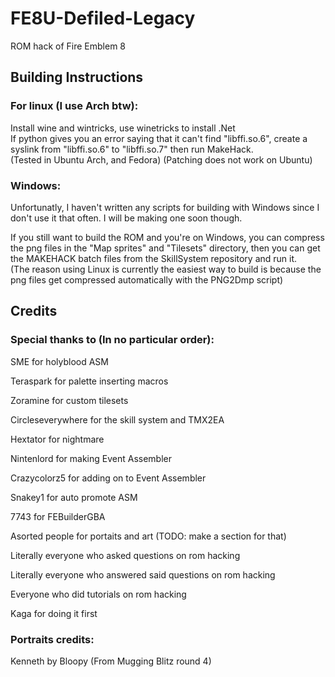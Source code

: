 # FE8U-Defiled-Legacy
ROM hack of Fire Emblem 8

## Building Instructions
### For linux (I use Arch btw):  
Install wine and wintricks, use winetricks to install .Net  
If python gives you an error saying that it can't find "libffi.so.6", create a syslink from "libffi.so.6" to "libffi.so.7"
then run MakeHack.  
(Tested in Ubuntu Arch, and Fedora) (Patching does not work on Ubuntu)

### Windows:
Unfortunatly, I haven't written any scripts for building with Windows since I don't use it that often. I will be making one soon though.  

If you still want to build the ROM and you're on Windows, you can compress the png files in the "Map sprites" and "Tilesets" directory,
then you can get the MAKEHACK batch files from the SkillSystem repository and run it.  
(The reason using Linux is currently the easiest way to build is because the png files get compressed automatically with the PNG2Dmp script)

## Credits
### Special thanks to (In no particular order):

SME for holyblood ASM  

Teraspark for palette inserting macros  

Zoramine for custom tilesets  

Circleseverywhere for the skill system and TMX2EA  

Hextator for nightmare  

Nintenlord for making Event Assembler  

Crazycolorz5 for adding on to Event Assembler  

Snakey1 for auto promote ASM  

7743 for FEBuilderGBA  

Asorted people for portaits and art (TODO: make a section for that)  

Literally everyone who asked questions on rom hacking  

Literally everyone who answered said questions on rom hacking  

Everyone who did tutorials on rom hacking  

Kaga for doing it first

### Portraits credits:

Kenneth by Bloopy (From Mugging Blitz round 4)